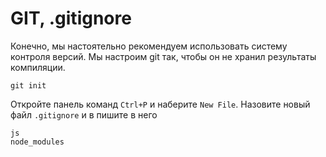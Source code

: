 # GIT, .gitignore

Конечно, мы настоятельно рекомендуем использовать систему контроля версий. Мы настроим git так, чтобы он не хранил результаты компиляции.

```terminal
git init
```

Откройте панель команд `Ctrl+P` и наберите `New File`. Назовите новый файл `.gitignore` и в пишите в него 

```text
js
node_modules
```
